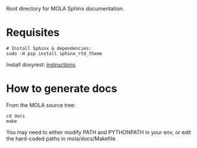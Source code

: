 Root directory for MOLA Sphinx documentation.

# Requisites

```
# Install Sphinx & dependencies:
sudo -H pip install sphinx_rtd_theme
```

Install doxyrest: [instructions](https://github.com/vovkos/doxyrest_b/blob/master/README.rst).


# How to generate docs

From the MOLA source tree:

```
cd docs
make
```

You may need to either modify PATH and PYTHONPATH in your env, or edit the hard-coded paths in mola/docs/Makefile

